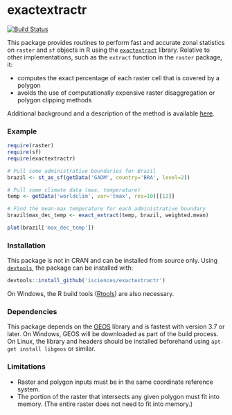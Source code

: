 # exactextractr

[![Build Status](https://gitlab.com/isciences/exactextractr/badges/master/build.svg)](https://gitlab.com/isciences/exactextractr/pipelines)

This package provides routines to perform fast and accurate zonal statistics on `raster` and `sf` objects in R using the [`exactextract`](https://github.com/isciences/exactextract) library.
Relative to other implementations, such as the `extract` function in the `raster` package, it:

* computes the exact percentage of each raster cell that is covered by a polygon
* avoids the use of computationally expensive raster disaggregation or polygon clipping methods

Additional background and a description of the method is available [here](https://github.com/isciences/exactextract#background).

### Example

```r
require(raster)
require(sf)
require(exactextractr)

# Pull some administrative boundaries for Brazil
brazil <- st_as_sf(getData('GADM', country='BRA', level=2))

# Pull some climate data (max. temperature)
temp <- getData('worldclim', var='tmax', res=10)[[12]]

# Find the mean-max temperature for each administrative boundary
brazil$max_dec_temp <- exact_extract(temp, brazil, weighted.mean)

plot(brazil['max_dec_temp'])
```

### Installation

This package is not in CRAN and can be installed from source only. Using [`devtools`](https://CRAN.R-project.org/package=devtools), the package can be installed with:

```r
devtools::install_github('isciences/exactextractr')
```

On Windows, the R build tools ([Rtools](https://cran.r-project.org/bin/windows/Rtools/)) are also necessary.

### Dependencies

This package depends on the [GEOS](https://trac.osgeo.org/geos) library and is fastest with version 3.7 or later. On Windows, GEOS will be downloaded as part of the build process. On Linux, the library and headers should be installed beforehand using `apt-get install libgeos` or similar.

### Limitations

 * Raster and polygon inputs must be in the same coordinate reference system.
 * The portion of the raster that intersects any given polygon must fit into memory. (The entire raster does not need to fit into memory.)

